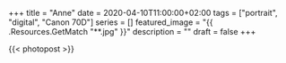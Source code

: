 +++
title =  "Anne"
date = 2020-04-10T11:00:00+02:00
tags = ["portrait", "digital", "Canon 70D"]
series = []
featured_image = "{{ .Resources.GetMatch "**.jpg" }}"
description = ""
draft = false
+++

{{< photopost >}}